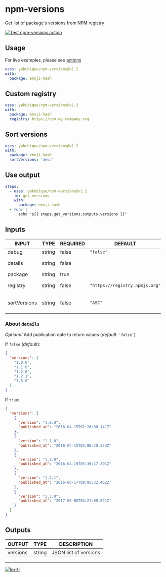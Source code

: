 # npm-versions

Get list of package's versions from NPM registry

[![Test `npm-versions` action](https://github.com/yakubique/npm-versions/actions/workflows/test-myself.yaml/badge.svg)](https://github.com/yakubique/npm-versions/actions/workflows/test-myself.yaml)

## Usage

For live examples, please see [actions](https://github.com/yakubique/npm-versions/actions/workflows/test-myself.yaml)

```yaml
uses: yakubique/npm-versions@v1.2
with:
  package: emoji-hash
```

## Custom registry

```yaml
uses: yakubique/npm-versions@v1.2
with:
  package: emoji-hash
  registry: https://npm.my-company.org
```

## Sort versions

```yaml
uses: yakubique/npm-versions@v1.2
with:
  package: emoji-hash
  sortVersions: 'desc'
```

## Use output

```yaml
steps:
  - uses: yakubique/npm-versions@v1.2
    id: get_versions
    with:
      package: emoji-hash
  - run: |
      echo "${{ steps.get_versions.outputs.versions }}"
```

## Inputs

<!-- AUTO-DOC-INPUT:START - Do not remove or modify this section -->

|    INPUT     |  TYPE  | REQUIRED |            DEFAULT             |                               DESCRIPTION                               |
|--------------|--------|----------|--------------------------------|-------------------------------------------------------------------------|
|    debug     | string |  false   |           `"false"`            |                                Be verbal                                |
|   details    | string |  false   |                                |                  Add publication date to return values                  |
|   package    | string |   true   |                                |                           Name of NPM package                           |
|   registry   | string |  false   | `"https://registry.npmjs.org"` |          Registry URL (default: "https://registry.npmjs.org")           |
| sortVersions | string |  false   |            `"ASC"`             | Sort versions by publication date ["ASC", <br>"DESC"] (default :"ASC")  |

<!-- AUTO-DOC-INPUT:END -->


### About `details`

_Optional_ Add publication date to return values (_default_: `'false'`)

If `false` (_default_):

```json
{
  "versions": [
    "1.0.0",
    "1.1.0",
    "1.2.0",
    "1.2.1",
    "1.3.0"
  ]
}
```

If `true`:

```json
{
  "versions": [
    {
      "version": "1.0.0",
      "published_at": "2016-04-15T02:26:00.141Z"
    },
    {
      "version": "1.1.0",
      "published_at": "2016-04-15T03:06:20.334Z"
    },
    {
      "version": "1.2.0",
      "published_at": "2016-04-19T05:39:17.391Z"
    },
    {
      "version": "1.2.1",
      "published_at": "2016-06-17T09:05:32.462Z"
    },
    {
      "version": "1.3.0",
      "published_at": "2017-06-08T04:21:08.821Z"
    }
  ]
}
```

## Outputs

<!-- AUTO-DOC-OUTPUT:START - Do not remove or modify this section -->

|  OUTPUT  |  TYPE  |      DESCRIPTION      |
|----------|--------|-----------------------|
| versions | string | JSON list of versions |

<!-- AUTO-DOC-OUTPUT:END -->


----

[![ko-fi](https://ko-fi.com/img/githubbutton_sm.svg)](https://ko-fi.com/S6S1UZ9P7)
